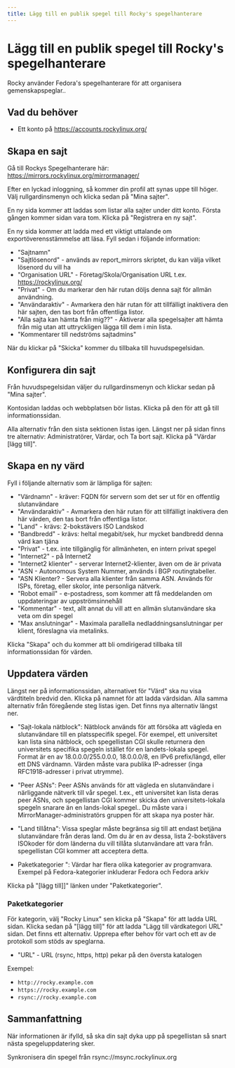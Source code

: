 ```yaml
---
title: Lägg till en publik spegel till Rocky's spegelhanterare
---
```


# Lägg till en publik spegel till Rocky's spegelhanterare

Rocky använder Fedora's spegelhanterare för att organisera gemenskapspeglar..

## Vad du behöver
* Ett konto på https://accounts.rockylinux.org/


## Skapa en sajt

Gå till Rockys Spegelhanterare här: https://mirrors.rockylinux.org/mirrormanager/

Efter en lyckad inloggning, så kommer din profil att synas uppe till höger. Välj rullgardinsmenyn och klicka sedan på "Mina sajter".

En ny sida kommer att laddas som listar alla sajter under ditt konto. Första gången kommer sidan vara tom. Klicka på "Registrera en ny sajt".

En ny sida kommer att ladda med ett viktigt uttalande om exportöverensstämmelse att läsa. Fyll sedan i följande information:
* "Sajtnamn"
* "Sajtlösenord" - används av report_mirrors skriptet, du kan välja vilket lösenord du vill ha
* "Organisation URL" - Företag/Skola/Organisation  URL t.ex. https://rockylinux.org/
* "Privat" - Om du markerar den här rutan döljs denna sajt för allmän användning.
* "Användaraktiv" - Avmarkera den här rutan för att tillfälligt inaktivera den här sajten, den tas bort från offentliga listor.
* "Alla sajta kan hämta från mig??" - Aktiverar alla spegelsajter att hämta från mig utan att uttryckligen lägga till dem i min lista.
* "Kommentarer till nedströms sajtadmins"

När du klickar på "Skicka" kommer du tillbaka till huvudspegelsidan.

## Konfigurera din sajt

Från huvudspegelsidan väljer du rullgardinsmenyn och klickar sedan på "Mina sajter".

Kontosidan laddas och webbplatsen bör listas. Klicka på den för att gå till informationssidan.

Alla alternativ från den sista sektionen listas igen. Längst ner på sidan finns tre alternativ: Administratörer, Värdar, och Ta bort sajt. Klicka på "Värdar [lägg till]".

## Skapa en ny värd

Fyll i följande alternativ som är lämpliga för sajten:
* "Värdnamn" - kräver: FQDN för servern som det ser ut för en offentlig slutanvändare
* "Användaraktiv" - Avmarkera den här rutan för att tillfälligt inaktivera den här värden, den tas bort från offentliga listor.
* "Land" - krävs: 2-bokstävers ISO Landskod
* "Bandbredd" - krävs: heltal megabit/sek, hur mycket bandbredd denna värd kan tjäna
* "Privat" - t.ex. inte tillgänglig för allmänheten, en intern privat spegel
* "Internet2" - på Internet2
* "Internet2 klienter" - serverar Internet2-klienter, även om de är privata
* "ASN - Autonomous System Nummer, används i BGP routingtabeller.
* "ASN Klienter? - Servera alla klienter från samma ASN. Används för ISPs, företag, eller skolor, inte personliga nätverk.
* "Robot email" - e-postadress, som kommer att få meddelanden om uppdateringar av uppströmsinnehåll
* "Kommentar" - text, allt annat du vill att en allmän slutanvändare ska veta om din spegel
* "Max anslutningar" - Maximala parallella nedladdningsanslutningar per klient, föreslagna via metalinks.

Klicka "Skapa" och du kommer att bli omdirigerad tillbaka till informationssidan för värden.

## Uppdatera värden

Längst ner på informationssidan, alternativet för "Värd" ska nu visa värdtiteln bredvid den. Klicka på namnet för att ladda värdsidan. Alla samma alternativ från föregående steg listas igen. Det finns nya alternativ längst ner.

* "Sajt-lokala nätblock":  Nätblock används för att försöka att vägleda en slutanvändare till en platsspecifik spegel. För exempel, ett universitet kan lista sina nätblock, och spegellistan CGI skulle returnera den universitets specifika spegeln istället för en landets-lokala spegel. Format är en av 18.0.0.0/255.0.0.0, 18.0.0.0/8, en IPv6 prefix/längd, eller ett DNS värdnamn. Värden måste vara publika IP-adresser (inga RFC1918-adresser i privat utrymme).

* "Peer ASNs":  Peer ASNs används för att vägleda en slutanvändare i närliggande nätverk till vår spegel. t.ex., ett universitet kan lista deras peer ASNs, och spegellistan CGI kommer skicka den universitets-lokala spegeln snarare än en lands-lokal spegel.. Du måste vara i MirrorManager-administratörs gruppen för att skapa nya poster här.

* "Land tillåtna":  Vissa speglar måste begränsa sig till att endast betjäna slutanvändare från deras land. Om du är en av dessa, lista 2-bokstävers ISOkoder för dom länderna du vill tillåta slutanvändare att vara från. spegellistan CGI kommer att acceptera detta.

* Paketkategorier ":  Värdar har flera olika kategorier av programvara. Exempel på Fedora-kategorier inkluderar Fedora och Fedora arkiv

Klicka på "[lägg till]]" länken under "Paketkategorier".

### Paketkategorier

För kategorin, välj "Rocky Linux" sen klicka på "Skapa" för att ladda URL sidan. Klicka sedan på "[lägg till]" för att ladda "Lägg till värdkategori URL" sidan. Det finns ett alternativ. Upprepa efter behov för vart och ett av de protokoll som stöds av speglarna.

* "URL" - URL (rsync, https, http) pekar på den översta katalogen

Exempel:
* `http://rocky.example.com`
* `https://rocky.example.com`
* `rsync://rocky.example.com`


## Sammanfattning

När informationen är ifylld, så ska din sajt dyka upp på spegellistan så snart nästa spegeluppdatering sker.

Synkronisera din spegel från rsync://msync.rockylinux.org

